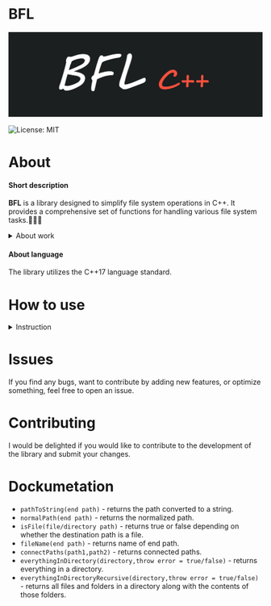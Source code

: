 # BFL

![BFL](https://github.com/Nokskiy/BFL/blob/main/logo.jpg)

![License: MIT](https://img.shields.io/badge/license-MIT-blue.svg)

# About
#### Short description
__BFL__ is a library designed to simplify file system operations in C++. It provides a comprehensive set of functions for handling various file system tasks.📁📁📁
<details>
  <summary>About work</summary>

  - **The library offers functions for filesystem manipulation using C++'s file system capabilities.** 📁📁📁  

  - **Functions are in the BFL namespace.** 🌌🌌🌌  

  - **Thanks to the straightforward use of the standard file system and the code being modularized into multiple functions, we maintain optimal performance.** 🚀🚀🚀  

</details>


#### About language
The library utilizes the C++17 language standard.

# How to use
<details>
  <summary>Instruction</summary>
- ** Install the desired release (preferably the latest one).  

- ** Drag the `.hpp` file into your project directory.  

- ** Where you need to use the library, add `#include "BFL.hpp"` at the beginning.  

- ** It is recommended to add `using namespace BFL;` at the beginning.  

You're all set!  
</details>

# Issues
If you find any bugs, want to contribute by adding new features, or optimize something, feel free to open an issue.

# Contributing
I would be delighted if you would like to contribute to the development of the library and submit your changes.

# Dockumetation
- `pathToString(end path)` - returns the path converted to a string.
- `normalPath(end path)` - returns the normalized path.
- `isFile(file/directory path)` - returns true or false depending on whether the destination path is a file.
- `fileName(end path)` - returns name of end path.
- `connectPaths(path1,path2)` - returns connected paths.
- `everythingInDirectory(directory,throw error = true/false)` - returns everything in a directory.
- `everythingInDirectoryRecursive(directory,throw error = true/false)` - returns all files and folders in a directory along with the contents of those folders.
